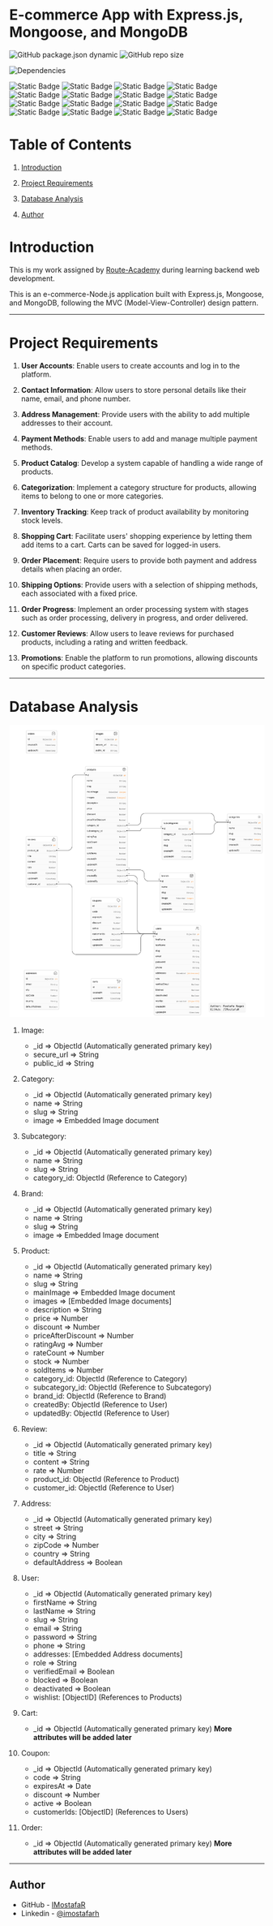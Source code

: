 # E-commerce App with Express.js, Mongoose, and MongoDB

![GitHub package.json dynamic](https://img.shields.io/github/package-json/version/IMostafaR/e-commerce-nodejs-mongodb) ![GitHub repo size](https://img.shields.io/github/repo-size/IMostafaR/e-commerce-nodejs-mongodb)

![Dependencies](https://img.shields.io/badge/Dependencies-%20package.json-blue)

![Static Badge](https://img.shields.io/badge/Language-JavaScript-%23F7DF1E?logo=javascript&labelColor=black&color=%23F7DF1E)
![Static Badge](https://img.shields.io/badge/npm-v9.5.1-%23CB3837?logo=npm&labelColor=white&color=%23CB3837)
![Static Badge](https://img.shields.io/badge/node-v18.16.0-%23339933?logo=nodedotjs&labelColor=white&color=%23339933)
![Static Badge](https://img.shields.io/badge/Express.js-4.18.2-darkblue?logo=express&labelColor=black&color=darkblue)
![Static Badge](https://img.shields.io/badge/Database-MongoDB-%2347A248?logo=mongodb&labelColor=black&color=%2347A248)
![Static Badge](https://img.shields.io/badge/mongoose-v7.4.2-%23880000?logo=mongoose&labelColor=black&color=%23880000)
![Static Badge](https://img.shields.io/badge/bcrypt-v5.1.0-darkblue?labelColor=black&color=darkblue)
![Static Badge](https://img.shields.io/badge/cloudinary-v1.40.0-darkblue?logoColor=cloudflare&labelColor=black&color=darkblue)
![Static Badge](https://img.shields.io/badge/dotenv-v16.3.1-%23ECD53F?logo=dotenv&logoColor=cloudflare&labelColor=black&color=%23ECD53F)
![Static Badge](https://img.shields.io/badge/joi-v17.9.2-darkblue?logoColor=cloudflare&labelColor=black&color=darkblue)
![Static Badge](https://img.shields.io/badge/jsonwebtoken-v9.0.1-darkblue?logo=jsonwebtokens&logoColor=cloudflare&labelColor=black&color=darkblue)
![Static Badge](https://img.shields.io/badge/morgan-v1.10.0-darkblue?logoColor=cloudflare&labelColor=black&color=darkblue)
![Static Badge](https://img.shields.io/badge/multer-v1.4.5lts.1-darkblue?logoColor=cloudflare&labelColor=black&color=darkblue)
![Static Badge](https://img.shields.io/badge/nodemailer-v6.9.5-darkblue?logoColor=cloudflare&labelColor=black&color=darkblue)
![Static Badge](https://img.shields.io/badge/slugify-v1.6.6-darkblue?logoColor=cloudflare&labelColor=black&color=darkblue)
![Static Badge](https://img.shields.io/badge/uuid-v9.0.0-darkblue?logoColor=cloudflare&labelColor=black&color=darkblue)

# Table of Contents

1. [Introduction](#introduction)
2. [Project Requirements](#project-requirements)
3. [Database Analysis](#database-analysis)

4. [Author](#author)

# Introduction

This is my work assigned by [Route-Academy](https://www.linkedin.com/company/routeacademy/mycompany/) during learning backend web development.

This is an e-commerce-Node.js application built with Express.js, Mongoose, and MongoDB, following the MVC (Model-View-Controller) design pattern.

---

# Project Requirements

1. **User Accounts**: Enable users to create accounts and log in to the platform.

2. **Contact Information**: Allow users to store personal details like their name, email, and phone number.

3. **Address Management**: Provide users with the ability to add multiple addresses to their account.

4. **Payment Methods**: Enable users to add and manage multiple payment methods.

5. **Product Catalog**: Develop a system capable of handling a wide range of products.

6. **Categorization**: Implement a category structure for products, allowing items to belong to one or more categories.

7. **Inventory Tracking**: Keep track of product availability by monitoring stock levels.

8. **Shopping Cart**: Facilitate users' shopping experience by letting them add items to a cart. Carts can be saved for logged-in users.

9. **Order Placement**: Require users to provide both payment and address details when placing an order.

10. **Shipping Options**: Provide users with a selection of shipping methods, each associated with a fixed price.

11. **Order Progress**: Implement an order processing system with stages such as order processing, delivery in progress, and order delivered.

12. **Customer Reviews**: Allow users to leave reviews for purchased products, including a rating and written feedback.

13. **Promotions**: Enable the platform to run promotions, allowing discounts on specific product categories.

---

# Database Analysis

![](./ERD.png)

1. Image:

   - \_id => ObjectId (Automatically generated primary key)
   - secure_url => String
   - public_id => String

2. Category:

   - \_id => ObjectId (Automatically generated primary key)
   - name => String
   - slug => String
   - image => Embedded Image document

3. Subcategory:

   - \_id => ObjectId (Automatically generated primary key)
   - name => String
   - slug => String
   - category_id: ObjectId (Reference to Category)

4. Brand:

   - \_id => ObjectId (Automatically generated primary key)
   - name => String
   - slug => String
   - image => Embedded Image document

5. Product:

   - \_id => ObjectId (Automatically generated primary key)
   - name => String
   - slug => String
   - mainImage => Embedded Image document
   - images => [Embedded Image documents]
   - description => String
   - price => Number
   - discount => Number
   - priceAfterDiscount => Number
   - ratingAvg => Number
   - rateCount => Number
   - stock => Number
   - soldItems => Number
   - category_id: ObjectId (Reference to Category)
   - subcategory_id: ObjectId (Reference to Subcategory)
   - brand_id: ObjectId (Reference to Brand)
   - createdBy: ObjectId (Reference to User)
   - updatedBy: ObjectId (Reference to User)

6. Review:

   - \_id => ObjectId (Automatically generated primary key)
   - title => String
   - content => String
   - rate => Number
   - product_id: ObjectId (Reference to Product)
   - customer_id: ObjectId (Reference to User)

7. Address:

   - \_id => ObjectId (Automatically generated primary key)
   - street => String
   - city => String
   - zipCode => Number
   - country => String
   - defaultAddress => Boolean

8. User:

   - \_id => ObjectId (Automatically generated primary key)
   - firstName => String
   - lastName => String
   - slug => String
   - email => String
   - password => String
   - phone => String
   - addresses: [Embedded Address documents]
   - role => String
   - verifiedEmail => Boolean
   - blocked => Boolean
   - deactivated => Boolean
   - wishlist: [ObjectID] (References to Products)

9. Cart:

   - \_id => ObjectId (Automatically generated primary key)
     **More attributes will be added later**

10. Coupon:

    - \_id => ObjectId (Automatically generated primary key)
    - code => String
    - expiresAt => Date
    - discount => Number
    - active => Boolean
    - customerIds: [ObjectID] (References to Users)

11. Order:

    - \_id => ObjectId (Automatically generated primary key)
      **More attributes will be added later**

---

## Author

- GitHub - [IMostafaR](https://github.com/IMostafaR)
- Linkedin - [@imostafarh](https://www.linkedin.com/in/imostafarh/)
